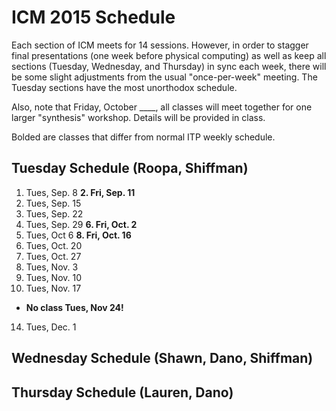 # ICM 2015 Schedule

Each section of ICM meets for 14 sessions.  However, in order to stagger final presentations (one week before physical computing) as well as keep all sections (Tuesday, Wednesday, and Thursday) in sync each week, there will be some slight adjustments from the usual "once-per-week" meeting.  The Tuesday sections have the most unorthodox schedule.  

Also, note that Friday, October ____, all classes will meet together for one larger "synthesis" workshop.  Details will be provided in class.

Bolded are classes that differ from normal ITP weekly schedule.

## Tuesday Schedule (Roopa, Shiffman)
1. Tues, Sep. 8
**2. Fri, Sep. 11**
3. Tues, Sep. 15
4. Tues, Sep. 22
5. Tues, Sep. 29
**6. Fri, Oct. 2**
7. Tues, Oct 6
**8. Fri, Oct. 16**
9. Tues, Oct. 20
10. Tues, Oct. 27
11. Tues, Nov. 3 
12. Tues, Nov. 10 
13. Tues, Nov. 17
- **No class Tues, Nov 24!**
14. Tues, Dec. 1 

## Wednesday Schedule (Shawn, Dano, Shiffman)

## Thursday Schedule (Lauren, Dano)